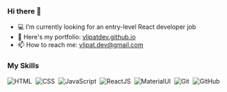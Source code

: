 ### Hi there 👋

- ‍💻 I’m currently looking for an entry-level React developer job
- 📁 Here's my portfolio: [vlipatdev.github.io](https://vlipatdev.github.io/)
- 📫 How to reach me: vlipat.dev@gmail.com
<!-- - 🔭 I’m currently working on ... -->
<!-- - 🌱 I’m currently learning ... -->
<!-- - 👯 I’m looking to collaborate on ... -->
<!-- - 💬 Ask me about ... -->
<!-- - 😄 Pronouns: ... -->
<!-- - ⚡ Fun fact: ... -->

### My Skills
![HTML](https://img.shields.io/badge/HTML-E34F26?style=for-the-badge&logo=html5&logoColor=white)&nbsp;
![CSS](https://img.shields.io/badge/CSS-1572B6?style=for-the-badge&logo=css&logoColor=white)&nbsp;
![JavaScript](https://img.shields.io/badge/JavaScript-F7DF1E?style=for-the-badge&logo=javascript&logoColor=black)&nbsp;
![ReactJS](https://img.shields.io/badge/React.js-20232A?style=for-the-badge&logo=react&logoColor=61DAFB)&nbsp;
![MaterialUI](https://img.shields.io/badge/Material--UI-0081CB?style=for-the-badge&logo=material-ui&logoColor=white)&nbsp;
![Git](https://img.shields.io/badge/git-%23F05033.svg?style=for-the-badge&logo=git&logoColor=white)&nbsp;
![GitHub](https://img.shields.io/badge/GitHub-100000?style=for-the-badge&logo=github&logoColor=white)&nbsp;
